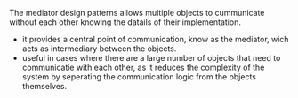 The mediator design patterns allows multiple objects to cummunicate without each other knowing the datails of their implementation.

- it provides a central point of communication, know as the mediator, wich acts as intermediary between the objects.
- useful in cases where there are a large number of objects that need to communicatie with each other, as it reduces the complexity of the system by seperating the communication logic from the objects themselves.

